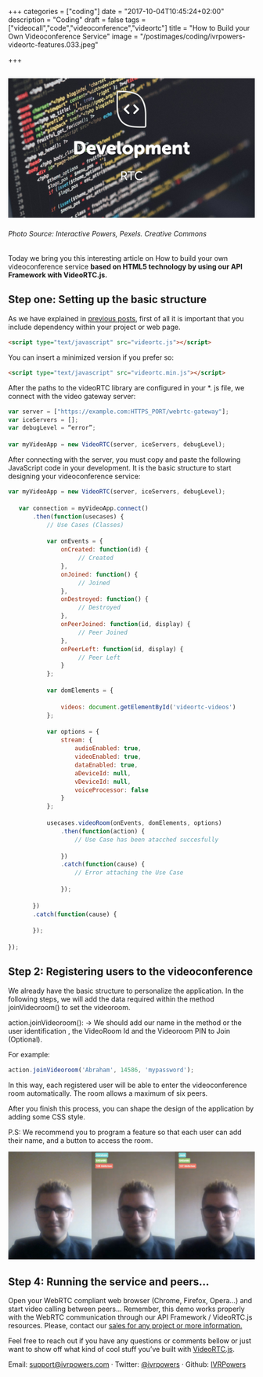 +++
categories = ["coding"]
date = "2017-10-04T10:45:24+02:00"
description = "Coding"
draft = false
tags = ["videocall","code","videoconference","videortc"]
title = "How to Build your Own Videoconference Service"
image = "/postimages/coding/ivrpowers-videortc-features.033.jpeg"

+++


![development](/postimages/coding/ivrpowers-videortc-features.033.jpeg)
------------
###### Photo Source: Interactive Powers, Pexels. Creative Commons



Today we bring you this interesting article on How to build your own videoconference service **based on HTML5 technology by using our API Framework with VideoRTC.js.**


## Step one: Setting up the basic structure

As we have explained in [previous posts,](http://blog.ivrpowers.com/post/coding/videortc-build-videocall/) first of all it is important that you include dependency within your project or web page.

~~~html
<script type="text/javascript" src="videortc.js"></script>
~~~

You can insert a minimized version if you prefer so:

~~~html
<script type="text/javascript" src="videortc.min.js"></script>
~~~

After the paths to the videoRTC library are configured in your *. js file, we connect with the video gateway server:

~~~javascript
var server = ["https://example.com:HTTPS_PORT/webrtc-gateway"];
var iceServers = [];
var debugLevel = “error”;

var myVideoApp = new VideoRTC(server, iceServers, debugLevel);
~~~

After connecting with the server, you must copy and paste the following JavaScript code in your development. It is the basic structure to start designing your videoconference service:

~~~javascript
var myVideoApp = new VideoRTC(server, iceServers, debugLevel);

   var connection = myVideoApp.connect()
       .then(function(usecases) {
           // Use Cases (Classes)

           var onEvents = {
               onCreated: function(id) {
                    // Created
               },
               onJoined: function() {
                    // Joined
               },
               onDestroyed: function() {
                    // Destroyed
               },
               onPeerJoined: function(id, display) {
                    // Peer Joined
               },
               onPeerLeft: function(id, display) {
                    // Peer Left
               }
           };

           var domElements = {

               videos: document.getElementById('videortc-videos')
           };

           var options = {
               stream: {
                   audioEnabled: true,
                   videoEnabled: true,
                   dataEnabled: true,
                   aDeviceId: null,
                   vDeviceId: null,
                   voiceProcessor: false
               }
           };

           usecases.videoRoom(onEvents, domElements, options)
               .then(function(action) {
                   // Use Case has been atacched succesfully

               })
               .catch(function(cause) {
                   // Error attaching the Use Case
                  
               });

       })
       .catch(function(cause) {

       });

});

~~~



## Step 2: Registering users to the videoconference

We already have the basic structure to personalize the application. In the following steps, we will add the data required within the method joinVideoroom() to set the videoroom.

action.joinVideoroom(): -> We should add our name in the method or the user identification , the VideoRoom Id and the Videoroom PIN to Join (Optional). 

For example:

~~~javascript
action.joinVideoroom('Abraham', 14586, 'mypassword');
~~~

In this way, each registered user will be able to enter the videoconference room automatically. The room allows a maximum of six peers.

After you finish this process, you can shape the design of the application by adding some CSS style.

P.S: We recommend you to program a feature so that each user can add their name, and a button to access the room. 

![videoconference user](/postimages/coding/videoconference-ivrpowers.jpeg)

## Step 4: Running the service and peers…

Open your WebRTC compliant web browser (Chrome, Firefox, Opera…) and start video calling between  peers… Remember, this demo works properly with the WebRTC communication through our API Framework / VideoRTC.js resources. Please, contact our [sales for any project or more information.](http://www.ivrpowers.com/) 


Feel free to reach out if you have any questions or comments bellow or just want to show off what kind of cool stuff you’ve built with [VideoRTC.js](http://blog.ivrpowers.com/post/development/introducing-videortcjs-developers/).

Email: [support@ivrpowers.com](mailto:support@ivrpowers.com) · Twitter: [@ivrpowers](https://twitter.com/ivrpowers)
 · Github: [IVRPowers](https://github.com/ivrpowers)



